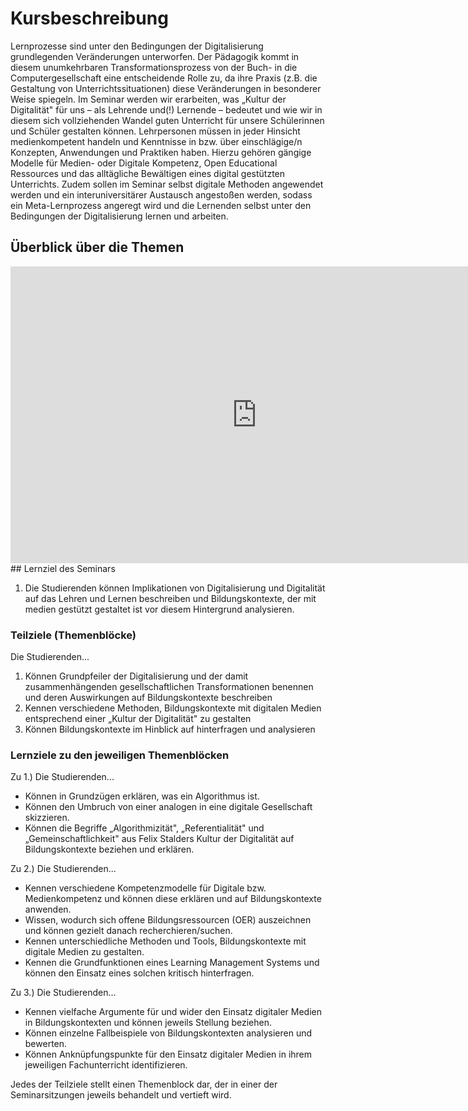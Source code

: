# Kursbeschreibung

Lernprozesse sind unter den Bedingungen der Digitalisierung grundlegenden Veränderungen unterworfen. Der Pädagogik kommt in diesem unumkehrbaren Transformationsprozess von der Buch- in die Computergesellschaft eine entscheidende Rolle zu, da ihre Praxis (z.B. die Gestaltung von Unterrichtssituationen) diese Veränderungen in besonderer Weise spiegeln. Im Seminar werden wir erarbeiten, was „Kultur der Digitalität" für uns – als Lehrende und(!) Lernende – bedeutet und wie wir in diesem sich vollziehenden Wandel guten Unterricht für unsere Schülerinnen und Schüler gestalten können. Lehrpersonen müssen in jeder Hinsicht medienkompetent handeln und Kenntnisse in bzw. über einschlägige/n Konzepten, Anwendungen und Praktiken haben. Hierzu gehören gängige Modelle für Medien- oder Digitale Kompetenz, Open Educational Ressources und das alltägliche Bewältigen eines digital gestützten Unterrichts. Zudem sollen im Seminar selbst digitale Methoden angewendet werden und ein interuniversitärer Austausch angestoßen werden, sodass ein Meta-Lernprozess angeregt wird und die Lernenden selbst unter den Bedingungen der Digitalisierung lernen und arbeiten.

## Überblick über die Themen

<iframe src="https://moodle.zml.kit.edu/h5p-zml/wp-admin/admin-ajax.php?action=h5p_embed&id=226" width="788" height="475" frameborder="0" allowfullscreen="allowfullscreen"></iframe><script src="https://moodle.zml.kit.edu/h5p-zml/wp-content/plugins/h5p/h5p-php-library/js/h5p-resizer.js" charset="UTF-8"></script>
## Lernziel des Seminars

1. Die Studierenden können Implikationen von Digitalisierung und Digitalität auf das Lehren und Lernen beschreiben und Bildungskontexte, der mit medien gestützt gestaltet ist vor diesem Hintergrund analysieren.

### Teilziele (Themenblöcke)

Die Studierenden...

1. Können Grundpfeiler der Digitalisierung und der damit zusammenhängenden gesellschaftlichen Transformationen benennen und deren Auswirkungen auf Bildungskontexte beschreiben
2. Kennen verschiedene Methoden, Bildungskontexte mit digitalen Medien entsprechend einer „Kultur der Digitalität" zu gestalten
3. Können Bildungskontexte im Hinblick auf hinterfragen und analysieren

### Lernziele zu den jeweiligen Themenblöcken

Zu 1.) Die Studierenden...

- Können in Grundzügen erklären, was ein Algorithmus ist.
- Können den Umbruch von einer analogen in eine digitale Gesellschaft skizzieren.
- Können die Begriffe „Algorithmizität", „Referentialität" und „Gemeinschaftlichkeit" aus Felix Stalders Kultur der Digitalität auf Bildungskontexte beziehen und erklären.

Zu 2.) Die Studierenden...

- Kennen verschiedene Kompetenzmodelle für Digitale bzw. Medienkompetenz und können diese erklären und auf Bildungskontexte anwenden.
- Wissen, wodurch sich offene Bildungsressourcen (OER) auszeichnen und können gezielt danach recherchieren/suchen.
- Kennen unterschiedliche Methoden und Tools, Bildungskontexte mit digitale Medien zu gestalten.
- Kennen die Grundfunktionen eines Learning Management Systems und können den Einsatz eines solchen kritisch hinterfragen.

Zu 3.) Die Studierenden...

- Kennen vielfache Argumente für und wider den Einsatz digitaler Medien in Bildungskontexten und können jeweils Stellung beziehen.
- Können einzelne Fallbeispiele von Bildungskontexten analysieren und bewerten.
- Können Anknüpfungspunkte für den Einsatz digitaler Medien in ihrem jeweiligen Fachunterricht identifizieren.

Jedes der Teilziele stellt einen Themenblock dar, der in einer der Seminarsitzungen jeweils behandelt und vertieft wird.
